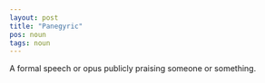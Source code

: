 ```yaml
---
layout: post
title: "Panegyric"
pos: noun
tags: noun
---
```

A formal speech or opus publicly praising someone or something.
